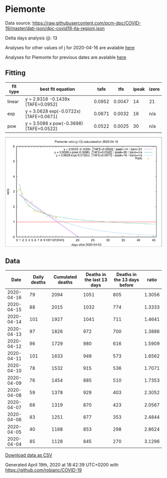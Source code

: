 # Piemonte

Data source: https://raw.githubusercontent.com/pcm-dpc/COVID-19/master/dati-json/dpc-covid19-ita-regioni.json

Delta days analysis (j): 13

Analyses for other values of j for 2020-04-16 are avalable [here](../2020-04-16/README.md)

Analyses for Piemonte for previous dates are avalable [here](../README.md)

## Fitting 
|fit type|best fit equation|tafe|tfe|ipeak|izero|
|-------|-----|--------|------|---|---|
|linear|y = 2.9316 -0.1439x  [TAFE=0.0952]|0.0952|0.0047|14|21|
|exp|y = 3.0628 exp(-0.0722x)  [TAFE=0.0671]|0.0671|0.0032|16|n/a|
|pow|y = 3.5088 x pow(-0.3698)  [TAFE=0.0522]|0.0522|0.0025|30|n/a|

![Plot](COVID-19_piemonte_j13_2020-04-16.png)

## Data
|Date|Daily deaths|Cumulated deaths|Deaths in the last 13 days|Deaths in the 13 days before|ratio|
|----|----------|-----------|-------|--------------------|-----|
|2020-04-16|79|2094|1051|805|1.3056|
|2020-04-15|88|2015|1032|774|1.3333|
|2020-04-14|101|1927|1041|711|1.4641|
|2020-04-13|97|1826|972|700|1.3886|
|2020-04-12|96|1729|980|616|1.5909|
|2020-04-11|101|1633|949|573|1.6562|
|2020-04-10|78|1532|915|536|1.7071|
|2020-04-09|76|1454|885|510|1.7353|
|2020-04-08|59|1378|929|403|2.3052|
|2020-04-07|68|1319|870|423|2.0567|
|2020-04-06|83|1251|877|353|2.4844|
|2020-04-05|40|1168|853|298|2.8624|
|2020-04-04|85|1128|845|270|3.1296|

[Download data as CSV](COVID-19_piemonte_j13_2020-04-16.csv)

Generated April 19th, 2020 at 18:42:39 UTC+0200 with https://github.com/robianc/COVID-19
